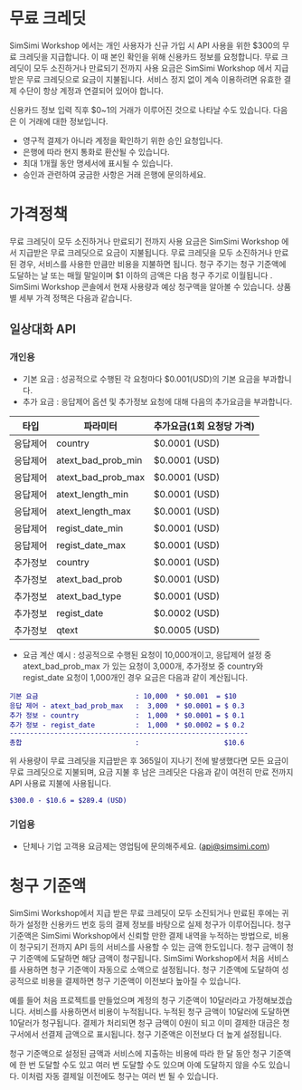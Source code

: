 <style
  type="text/css">
style {color:#ffffff;display:hidden}
h1, h2, h3, h4, h5, h6 {color:#333333;}
p, li {color:#333333}
code {color:#000080;}
</style>

# 무료 크레딧

SimSimi Workshop 에서는 개인 사용자가 신규 가입 시 API 사용을 위한 $300의 무료 크레딧을 지급합니다. 이 때 본인 확인을 위해 신용카드 정보를 요청합니다. 무료 크레딧이 모두 소진하거나 만료되기 전까지 사용 요금은 SimSimi Workshop 에서 지급받은 무료 크레딧으로 요금이 지불됩니다. 서비스 정지 없이 계속 이용하려면 유효한 결제 수단이 항상 계정과 연결되어 있어야 합니다.

신용카드 정보 입력 직후 $0~1의 거래가 이루어진 것으로 나타날 수도 있습니다. 다음은 이 거래에 대한 정보입니다.

* 영구적 결제가 아니라 계정을 확인하기 위한 승인 요청입니다.
* 은행에 따라 현지 통화로 환산될 수 있습니다.
* 최대 1개월 동안 명세서에 표시될 수 있습니다.
* 승인과 관련하여 궁금한 사항은 거래 은행에 문의하세요.

# 가격정책

무료 크레딧이 모두 소진하거나 만료되기 전까지 사용 요금은 SimSimi Workshop 에서 지급받은 무료 크레딧으로 요금이 지불됩니다. 무료 크레딧을 모두 소진하거나 만료된 경우, 서비스를 사용한 만큼만 비용을 지불하면 됩니다.
청구 주기는 청구 기준액에 도달하는 날 또는 매월 말일이며 $1 이하의 금액은 다음 청구 주기로 이월됩니다 . SimSimi Workshop 콘솔에서 현재 사용량과 예상 청구액을 알아볼 수 있습니다. 상품 별 세부 가격 정책은 다음과 같습니다.

## 일상대화 API
### 개인용
* 기본 요금 : 성공적으로 수행된 각 요청마다 $0.001(USD)의 기본 요금을 부과합니다.
* 추가 요금 : 응답제어 옵션 및 추가정보 요청에 대해 다음의 추가요금을 부과합니다.

| 타입 | 파라미터 | 추가요금(1회 요청당 가격) |
| --- | --- | --- |
| 응답제어 | country | $0.0001 (USD) |
| 응답제어 | atext_bad_prob_min | $0.0001 (USD) |
| 응답제어 | atext_bad_prob_max | $0.0001 (USD) |
| 응답제어 | atext_length_min | $0.0001 (USD) |
| 응답제어 | atext_length_max | $0.0001 (USD) |
| 응답제어 | regist_date_min | $0.0001 (USD) |
| 응답제어 | regist_date_max | $0.0001 (USD) |
| 추가정보 | country | $0.0001 (USD) |
| 추가정보 | atext_bad_prob | $0.0001 (USD) |
| 추가정보 | atext_bad_type | $0.0001 (USD) |
| 추가정보 | regist_date | $0.0002 (USD) |
| 추가정보 | qtext | $0.0005 (USD) |


* 요금 계산 예시 : 성공적으로 수행된 요청이 10,000개이고, 응답제어 설정 중 atext_bad_prob_max 가 있는 요청이 3,000개, 추가정보 중 country와 regist_date 요청이 1,000개인 경우 요금은 다음과 같이 계산됩니다.
```
기본 요금                        : 10,000  * $0.001  = $10
응답 제어 - atext_bad_prob_max   :  3,000  * $0.0001 = $ 0.3
추가 정보 - country              :  1,000  * $0.0001 = $ 0.1
추가 정보 - regist_date          :  1,000  * $0.0002 = $ 0.2
-----------------------------------------------------------
총합                            :                     $10.6
```
위 사용량이 무료 크레딧을 지급받은 후 365일이 지나기 전에 발생했다면 모든 요금이 무료 크레딧으로 지불되며, 요금 지불 후 남은 크레딧은 다음과 같이 여전히 만료 전까지 API 사용료 지불에 사용됩니다.
```
$300.0 - $10.6 = $289.4 (USD)
```
### 기업용
* 단체나 기업 고객용 요금제는 영업팀에 문의해주세요. (api@simsimi.com)

# 청구 기준액

SimSimi Workshop에서 지급 받은 무료 크레딧이 모두 소진되거나 만료된 후에는 귀하가 설정한 신용카드 번호 등의 결제 정보를 바탕으로 실제 청구가 이루어집니다. 청구 기준액은 SimSimi Workshop에서 신뢰할 만한 결제 내역을 누적하는 방법으로, 비용이 청구되기 전까지 API 등의 서비스를 사용할 수 있는 금액 한도입니다. 청구 금액이 청구 기준액에 도달하면 해당 금액이 청구됩니다. SimSimi Workshop에서 처음 서비스를 사용하면 청구 기준액이 자동으로 소액으로 설정됩니다. 청구 기준액에 도달하여 성공적으로 비용을 결제하면 청구 기준액이 이전보다 높아질 수 있습니다.

예를 들어 처음 프로젝트를 만들었으며 계정의 청구 기준액이 10달러라고 가정해보겠습니다. 서비스를 사용하면서 비용이 누적됩니다. 누적된 청구 금액이 10달러에 도달하면 10달러가 청구됩니다. 결제가 처리되면 청구 금액이 0원이 되고 이미 결제한 대금은 청구서에서 선결제 금액으로 표시됩니다. 청구 기준액은 이전보다 더 높게 설정됩니다.

청구 기준액으로 설정된 금액과 서비스에 지출하는 비용에 따라 한 달 동안 청구 기준액에 한 번 도달할 수도 있고 여러 번 도달할 수도 있으며 아예 도달하지 않을 수도 있습니다. 이처럼 자동 결제일 이전에도 청구는 여러 번 될 수 있습니다.
